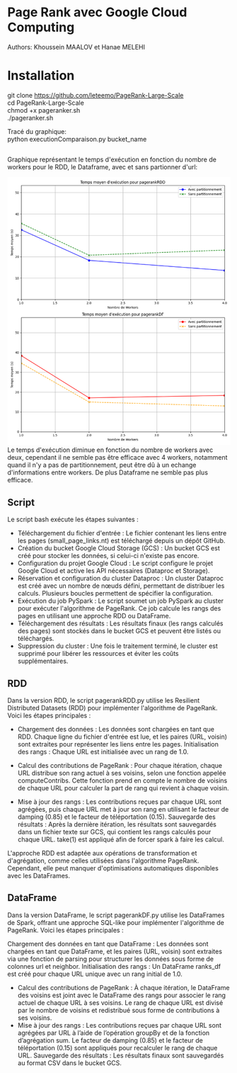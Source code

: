 # Page Rank avec Google Cloud Computing

Authors: Khoussein MAALOV et Hanae MELEHI

# Installation

git clone https://github.com/leteemo/PageRank-Large-Scale \
cd PageRank-Large-Scale \
chmod +x pageranker.sh \
./pageranker.sh

Tracé du graphique: \
python executionComparaison.py bucket_name

##

Graphique représentant le temps d'exécution en fonction du nombre de workers pour le RDD, le Dataframe, avec et sans partionner d'url:

![Graphique](https://github.com/leteemo/PageRank-Large-Scale/blob/main/graphique.png "Graphique") \
Le temps d'exécution diminue en fonction du nombre de workers avec deux, cependant il ne semble pas être efficace avec 4 workers, notamment quand il n'y a pas de partitionnement, peut être dû à un echange d'informations entre workers.
De plus Dataframe ne semble pas plus efficace.

## Script

Le script bash exécute les étapes suivantes :

- Téléchargement du fichier d'entrée : Le fichier contenant les liens entre les pages (small_page_links.nt) est téléchargé depuis un dépôt GitHub.
- Création du bucket Google Cloud Storage (GCS) : Un bucket GCS est créé pour stocker les données, si celui-ci n'existe pas encore.
- Configuration du projet Google Cloud : Le script configure le projet Google Cloud et active les API nécessaires (Dataproc et Storage).
- Réservation et configuration du cluster Dataproc : Un cluster Dataproc est créé avec un nombre de nœuds défini, permettant de distribuer les calculs. Plusieurs boucles permettent de spécifier la configuration. 
- Exécution du job PySpark : Le script soumet un job PySpark au cluster pour exécuter l'algorithme de PageRank. Ce job calcule les rangs des pages en utilisant une approche RDD ou DataFrame.
- Téléchargement des résultats : Les résultats finaux (les rangs calculés des pages) sont stockés dans le bucket GCS et peuvent être listés ou téléchargés.
- Suppression du cluster : Une fois le traitement terminé, le cluster est supprimé pour libérer les ressources et éviter les coûts supplémentaires.

## RDD

Dans la version RDD, le script pagerankRDD.py utilise les Resilient Distributed Datasets (RDD) pour implémenter l'algorithme de PageRank. Voici les étapes principales :

- Chargement des données : Les données sont chargées en tant que RDD. Chaque ligne du fichier d'entrée est lue, et les paires (URL, voisin) sont extraites pour représenter les liens entre les pages.
Initialisation des rangs : Chaque URL est initialisée avec un rang de 1.0.

- Calcul des contributions de PageRank :
        Pour chaque itération, chaque URL distribue son rang actuel à ses voisins, selon une fonction appelée computeContribs. Cette fonction prend en compte le nombre de voisins de chaque URL pour calculer la part de rang qui revient à chaque voisin.
- Mise à jour des rangs :
        Les contributions reçues par chaque URL sont agrégées, puis chaque URL met à jour son rang en utilisant le facteur de damping (0.85) et le facteur de téléportation (0.15).
    Sauvegarde des résultats : Après la dernière itération, les résultats sont sauvegardés dans un fichier texte sur GCS, qui contient les rangs calculés pour chaque URL. take(1) est appliqué afin de forcer spark à faire les calcul.

L'approche RDD est adaptée aux opérations de transformation et d'agrégation, comme celles utilisées dans l'algorithme PageRank. Cependant, elle peut manquer d'optimisations automatiques disponibles avec les DataFrames.

## DataFrame

Dans la version DataFrame, le script pagerankDF.py utilise les DataFrames de Spark, offrant une approche SQL-like pour implémenter l'algorithme de PageRank. Voici les étapes principales :

Chargement des données en tant que DataFrame : Les données sont chargées en tant que DataFrame, et les paires (URL, voisin) sont extraites via une fonction de parsing pour structurer les données sous forme de colonnes url et neighbor.
Initialisation des rangs : Un DataFrame ranks_df est créé pour chaque URL unique avec un rang initial de 1.0.
- Calcul des contributions de PageRank :
        À chaque itération, le DataFrame des voisins est joint avec le DataFrame des rangs pour associer le rang actuel de chaque URL à ses voisins.
        Le rang de chaque URL est divisé par le nombre de voisins et redistribué sous forme de contributions à ses voisins.
- Mise à jour des rangs :
        Les contributions reçues par chaque URL sont agrégées par URL à l’aide de l’opération groupBy et de la fonction d’agrégation sum. Le facteur de damping (0.85) et le facteur de téléportation (0.15) sont appliqués pour recalculer le rang de chaque URL.
    Sauvegarde des résultats : Les résultats finaux sont sauvegardés au format CSV dans le bucket GCS.

